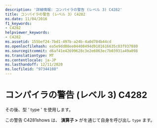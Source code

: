 ```yaml
---
description: '詳細情報: コンパイラの警告 (レベル 3) C4282'
title: コンパイラの警告 (レベル 3) C4282
ms.date: 11/04/2016
f1_keywords:
- C4282
helpviewer_keywords:
- C4282
ms.assetid: 155bef24-7bd1-497b-a24b-4a0d784b44cd
ms.openlocfilehash: ea5e9dd08ee04408494d9181616635c03f937880
ms.sourcegitcommit: d6af41e42699628c3e2e6063ec7b03931a49a098
ms.translationtype: MT
ms.contentlocale: ja-JP
ms.lasthandoff: 12/11/2020
ms.locfileid: "97344108"
---
```

# <a name="compiler-warning-level-3-c4282"></a>コンパイラの警告 (レベル 3) C4282

その後、型 ' type ' を使用します。

この警告 C4281shows は、 **演算子 >** がを通じて自身を呼び出し `type` ます。
